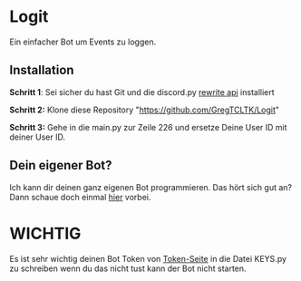 # Logit
Ein einfacher Bot um Events zu loggen.

## Installation
**Schritt 1**: Sei sicher du hast Git und die discord.py [rewrite api](https://gist.github.com/BaseChip/e5d4583ad5392cd9638410c25d24547e) installiert

**Schritt 2:** Klone diese Repository "https://github.com/GregTCLTK/Logit"

**Schritt 3:** Gehe in die main.py zur Zeile 226 und ersetze Deine User ID mit deiner User ID.
<br>

## Dein eigener Bot?
Ich kann dir deinen ganz eigenen Bot programmieren. Das hört sich gut an? Dann schaue doch einmal [hier](https://www.fiverr.com/basechip/create-your-discord-bot) vorbei.

# WICHTIG
Es ist sehr wichtig deinen Bot Token von [Token-Seite](https://discordapp.com/developers) in die Datei KEYS.py zu schreiben wenn du das nicht tust kann der Bot nicht starten.
